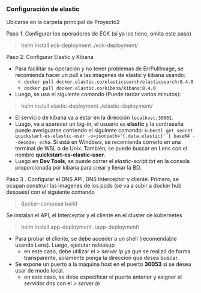 ### Configuración de elastic

Ubicarse en la carpeta principal de Proyecto2

Paso 1. Configurar los operadores de ECK (si ya los tiene, omita este paso)
> helm install eck-deployment ./eck-deployment/

Paso 2. Configurar Elastic y Kibana
* Para facilitar su operación y no tener problemas de ErrPullImage, se recomienda hacer un pull a las imágenes de elastic y kibana usando:
    * `docker pull docker.elastic.co/elasticsearch/elasticsearch:8.4.0`
    * `docker pull docker.elastic.co/kibana/kibana:8.4.0`
* Luego, se usa el siguiente comando (Puede tardar varios minutos):
> helm install elastic-deployment ./elastic-deployment/
* El servicio de kibana va a estar en la dirección `localhost:30601`.
* Luego, va a aparecer un log-in, el usuario es **elastic** y la contraseña puede averiguarse corriendo el siguiente comando: `kubectl get secret quickstart-es-elastic-user -o=jsonpath='{.data.elastic}' | base64 --decode; echo`. Si está en Windows, se recomienda correrlo en una terminal de WSL o de Unix. También, se puede buscar en Lens con el nombre **quickstart-es-elastic-user**.
* Luego en **Dev Tools**, se puede correr el *elastic-script.txt* en la consola proporcionada por kibana para crear y llenar la BD.

Paso 3 . Configurar el DNS API, DNS Interceptor y cliente.
Primero, se ocupan construir las imagenes de los pods (se va a subir a docker hub despues) con el siguiente comando
> docker-compose build

Se instalan el API, el Interceptor y el cliente en el cluster de kubernetes
> helm install app-deployment .\app-deployment\

* Para probar el cliente, se debe acceder a un shell (recomendable usando Lens). Luego, ejecutar nslookup
    * en este caso, debe utilizar el *> server ip* ya que se realizó de forma transparente, solamente ponga la direccion que desea buscar. 
* Se expone un puerto a la máquina host en el puerto **30053** si se desea usar de modo local.
    - en este caso, se debe especificar el puerto anterior y asignar el servidor dns con el *> server ip*